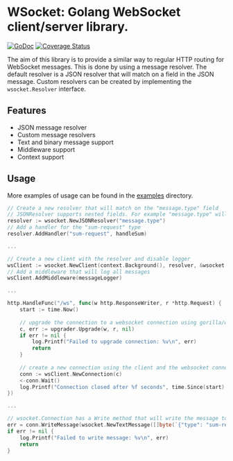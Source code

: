 WSocket: Golang WebSocket client/server library.
=========================================================

[![GoDoc](https://godoc.org/github.com/jaxmef/wsocket?status.svg)](http://godoc.org/github.com/jaxmef/wsocket)
[![Coverage Status](https://coveralls.io/repos/github/jaxmef/wsocket/badge.svg?branch=feature/coveralls)](https://coveralls.io/github/jaxmef/wsocket?branch=feature/coveralls)

The aim of this library is to provide a similar way to regular HTTP routing for WebSocket messages. This is done by using a message resolver. The default resolver is a JSON resolver that will match on a field in the JSON message. Custom resolvers can be created by implementing the `wsocket.Resolver` interface.

## Features
- JSON message resolver
- Custom message resolvers
- Text and binary message support
- Middleware support
- Context support

## Usage
More examples of usage can be found in the [examples](examples) directory.
```go
// Create a new resolver that will match on the "message.type" field
// JSONResolver supports nested fields. For example "message.type" will match on {"message": {"type": "value"}}
resolver := wsocket.NewJSONResolver("message.type")
// Add a handler for the "sum-request" type
resolver.AddHandler("sum-request", handleSum)

...

// Create a new client with the resolver and disable logger
wsClient := wsocket.NewClient(context.Background(), resolver, &wsocket.NoLogger{})
// Add a middleware that will log all messages
wsClient.AddMiddleware(messageLogger)

...

http.HandleFunc("/ws", func(w http.ResponseWriter, r *http.Request) {
    start := time.Now()
	
    // upgrade the connection to a websocket connection using gorilla/websocket
    c, err := upgrader.Upgrade(w, r, nil)
    if err != nil {
        log.Printf("Failed to upgrade connection: %v\n", err)
        return
    }
    
    // create a new connection using the client and the websocket connection
    conn := wsClient.NewConnection(c)
    <-conn.Wait()
    log.Printf("Connection closed after %f seconds", time.Since(start).Seconds())
})

...

// wsocket.Connection has a Write method that will write the message to the websocket connection
err = conn.WriteMessage(wsocket.NewTextMessage([]byte(`{"type": "sum-request", "a": 1, "b": 2}`)))
if err != nil {
    log.Printf("Failed to write message: %v\n", err)
    return
}
```
